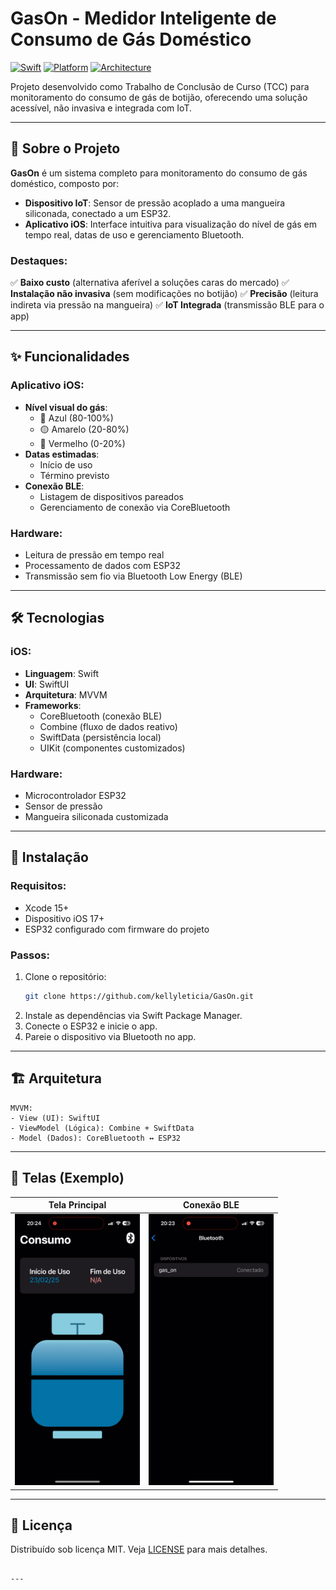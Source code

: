 # GasOn - Medidor Inteligente de Consumo de Gás Doméstico

[![Swift](https://img.shields.io/badge/Swift-5.9-orange?logo=swift)](https://swift.org/)
[![Platform](https://img.shields.io/badge/iOS-17%2B-blue?logo=apple)](https://developer.apple.com/ios/)
[![Architecture](https://img.shields.io/badge/Architecture-MVVM-brightgreen)](https://developer.apple.com/documentation/swiftui/state-and-data-flow)

Projeto desenvolvido como Trabalho de Conclusão de Curso (TCC) para monitoramento do consumo de gás de botijão, oferecendo uma solução acessível, não invasiva e integrada com IoT.

---

## 📱 Sobre o Projeto

**GasOn** é um sistema completo para monitoramento do consumo de gás doméstico, composto por:
- **Dispositivo IoT**: Sensor de pressão acoplado a uma mangueira siliconada, conectado a um ESP32.
- **Aplicativo iOS**: Interface intuitiva para visualização do nível de gás em tempo real, datas de uso e gerenciamento Bluetooth.

### Destaques:
✅ **Baixo custo** (alternativa aferível a soluções caras do mercado)
✅ **Instalação não invasiva** (sem modificações no botijão)
✅ **Precisão** (leitura indireta via pressão na mangueira)
✅ **IoT Integrada** (transmissão BLE para o app)

---

## ✨ Funcionalidades

### Aplicativo iOS:
- **Nível visual do gás**:
  - 🔵 Azul (80-100%)
  - 🟡 Amarelo (20-80%)
  - 🔴 Vermelho (0-20%)
- **Datas estimadas**:
  - Início de uso
  - Término previsto
- **Conexão BLE**:
  - Listagem de dispositivos pareados
  - Gerenciamento de conexão via CoreBluetooth

### Hardware:
- Leitura de pressão em tempo real
- Processamento de dados com ESP32
- Transmissão sem fio via Bluetooth Low Energy (BLE)

---

## 🛠️ Tecnologias

### iOS:
- **Linguagem**: Swift
- **UI**: SwiftUI
- **Arquitetura**: MVVM
- **Frameworks**:
  - CoreBluetooth (conexão BLE)
  - Combine (fluxo de dados reativo)
  - SwiftData (persistência local)
  - UIKit (componentes customizados)

### Hardware:
- Microcontrolador ESP32
- Sensor de pressão
- Mangueira siliconada customizada

---

## 🚀 Instalação

### Requisitos:
- Xcode 15+
- Dispositivo iOS 17+
- ESP32 configurado com firmware do projeto

### Passos:
1. Clone o repositório:
   ```bash
   git clone https://github.com/kellyleticia/GasOn.git
   ```
2. Instale as dependências via Swift Package Manager.
3. Conecte o ESP32 e inicie o app.
4. Pareie o dispositivo via Bluetooth no app.

---

## 🏗️ Arquitetura

```plaintext
MVVM:
- View (UI): SwiftUI
- ViewModel (Lógica): Combine + SwiftData
- Model (Dados): CoreBluetooth ↔ ESP32
```

---

## 📸 Telas (Exemplo)

| Tela Principal | Conexão BLE |
|----------------|-------------|
| <img src="Screenshots/home.png" width="200"> | <img src="Screenshots/ble.png" width="200"> |

---
                 
## 📄 Licença

Distribuído sob licença MIT. Veja [LICENSE](LICENSE) para mais detalhes.
```

---
